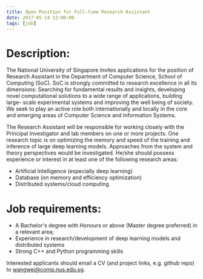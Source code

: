 ```yaml
---
title: Open Position for Full-time Research Assistant
date: 2017-05-14 12:00:00
tags: [job]
---
```


# Description:

The National University of Singapore invites applications for the position of Research
Assistant in the Department of Computer Science, School of Computing (SoC). SoC is strongly
committed to research excellence in all its dimensions: Searching for fundamental results and
insights, developing novel computational solutions to a wide range of applications, building large-
scale experimental systems and improving the well being of society. We seek to play an active role
both internationally and locally in the core and emerging areas of Computer Science and Information
Systems.

The Research Assistant will be responsible for working closely with the Principal Investigator and lab
members on one or more projects. One research topic is on optimizing the memory and speed of
the training and inference of large deep learning models. Approaches from the system and theory
perspectives would be investigated. He/she should possess experience or interest in at least one of
the following research areas:

* Artificial Intelligence (especially deep learning)
* Database (on memory and efficiency optimization)
* Distributed systems/cloud computing

# Job requirements:

* A Bachelor's degree with Honours or above (Master degree preferred) in a relevant area;
* Experience in research/development of deep learning models and distributed systems
* Strong C++ and Python programming skills

Interested applicants should email a CV (and project links, e.g. github repo) to wangwei@comp.nus.edu.sg.